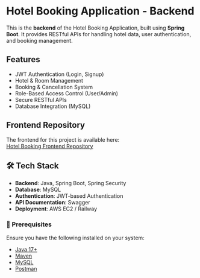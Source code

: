 
#  Hotel Booking Application - Backend

This is the **backend** of the Hotel Booking Application, built using **Spring Boot**. It provides RESTful APIs for handling hotel data, user authentication, and booking management.

## Features
- JWT Authentication (Login, Signup)
- Hotel & Room Management
- Booking & Cancellation System
- Role-Based Access Control (User/Admin)
- Secure RESTful APIs
- Database Integration (MySQL)

## Frontend Repository
The frontend for this project is available here:  
 [Hotel Booking Frontend Repository](https://github.com/KiranPatkari3/Hotel-Client.git)

## 🛠 Tech Stack
- **Backend**: Java, Spring Boot, Spring Security
- **Database**: MySQL
- **Authentication**: JWT-based Authentication
- **API Documentation**: Swagger
- **Deployment**: AWS EC2 / Railway


### 🔹 Prerequisites
Ensure you have the following installed on your system:
- [Java 17+](https://adoptium.net/)
- [Maven](https://maven.apache.org/)
- [MySQL](https://www.mysql.com/)
- [Postman](https://www.postman.com/)

